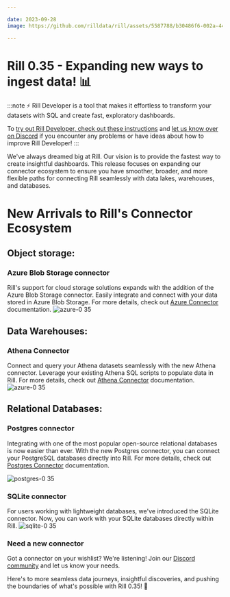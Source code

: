 ```yaml
---

date: 2023-09-28
image: https://github.com/rilldata/rill/assets/5587788/b30486f6-002a-445d-8a1b-955b6ec0066d

---
```


# Rill 0.35 - Expanding new ways to ingest data! 📊

:::note
⚡ Rill Developer is a tool that makes it effortless to transform your datasets with SQL and create fast, exploratory dashboards.

To [try out Rill Developer, check out these instructions](/home/install) and [let us know over on Discord](https://bit.ly/3bbcSl9) if you encounter any problems or have ideas about how to improve Rill Developer!
:::

We've always dreamed big at Rill. Our vision is to provide the fastest way to create insightful dashboards. 
This release focuses on expanding our connector ecosystem to ensure you have smoother, broader, and more flexible paths for connecting Rill seamlessly with data lakes, warehouses, and databases.

# New Arrivals to Rill's Connector Ecosystem

## Object storage:
### Azure Blob Storage connector
Rill's support for cloud storage solutions expands with the addition of the Azure Blob Storage connector.
Easily integrate and connect with your data stored in Azure Blob Storage.
For more details, check out [Azure Connector](/connect/connector/azure) documentation.
![azure-0 35](https://cdn.rilldata.com/docs/release-notes/35_azure_gif)

## Data Warehouses:
### Athena Connector
Connect and query your Athena datasets seamlessly with the new Athena connector.
Leverage your existing Athena SQL scripts to populate data in Rill.
For more details, check out [Athena Connector](/connect/connector/athena) documentation. 
![azure-0 35](https://cdn.rilldata.com/docs/release-notes/35_athena_gif)

## Relational Databases:

### Postgres connector 
Integrating with one of the most popular open-source relational databases is now easier than ever.
With the new Postgres connector, you can connect your PostgreSQL databases directly into Rill.
For more details, check out [Postgres Connector](/connect/connector/postgres) documentation.

![postgres-0 35](https://cdn.rilldata.com/docs/release-notes/35_postgres_gif)

### SQLite connector
For users working with lightweight databases, we've introduced the SQLite connector. 
Now, you can work with your SQLite databases directly within Rill.
![sqlite-0 35](https://cdn.rilldata.com/docs/release-notes/35_sqlite_gif)

### Need a new connector
Got a connector on your wishlist? We're listening! 
Join our [Discord community](https://bit.ly/3bbcSl9) and let us know your needs.


Here's to more seamless data journeys, insightful discoveries, and pushing the boundaries of what's possible with Rill 0.35! 🥂
